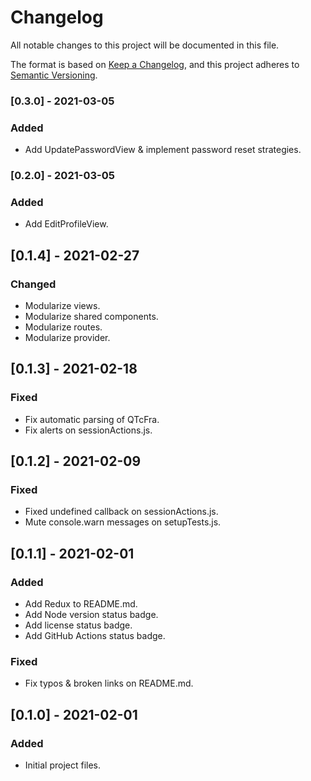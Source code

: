 # Changelog

All notable changes to this project will be documented in this file.

The format is based on [Keep a Changelog](https://keepachangelog.com/en/1.0.0/),
and this project adheres to [Semantic Versioning](https://semver.org/spec/v2.0.0.html).

### [0.3.0] - 2021-03-05

### Added

- Add UpdatePasswordView & implement password reset strategies.

### [0.2.0] - 2021-03-05

### Added

- Add EditProfileView.

## [0.1.4] - 2021-02-27

### Changed

- Modularize views.
- Modularize shared components.
- Modularize routes.
- Modularize provider.

## [0.1.3] - 2021-02-18

### Fixed

- Fix automatic parsing of QTcFra.
- Fix alerts on sessionActions.js.

## [0.1.2] - 2021-02-09

### Fixed

- Fixed undefined callback on sessionActions.js.
- Mute console.warn messages on setupTests.js.

## [0.1.1] - 2021-02-01

### Added

- Add Redux to README.md.
- Add Node version status badge.
- Add license status badge.
- Add GitHub Actions status badge.

### Fixed

- Fix typos & broken links on README.md.

## [0.1.0] - 2021-02-01

### Added

- Initial project files.
